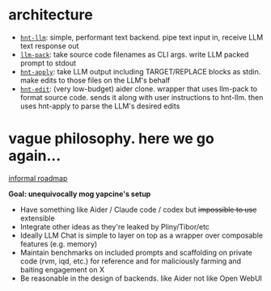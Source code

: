 # architecture

- [`hnt-llm`](./llm/): simple, performant text backend. pipe text input in, receive LLM text response out
- [`llm-pack`](./edit/llm-pack/): take source code filenames as CLI args. write LLM packed prompt to stdout
- [`hnt-apply`](./edit/): take LLM output including TARGET/REPLACE blocks as stdin. make edits to those files on the LLM's behalf
- [`hnt-edit`](./edit/): (very low-budget) aider clone. wrapper that uses llm-pack to format source code. sends it along with user instructions to hnt-llm. then uses hnt-apply to parse the LLM's desired edits

# vague philosophy. here we go again...

[informal roadmap](https://github.com/michaelskyba/hinata/issues/1)

**Goal: unequivocally mog yapcine's setup**

- Have something like Aider / Claude code / codex but ~~impossible to use~~
extensible
- Integrate other ideas as they're leaked by Pliny/Tibor/etc
- Ideally LLM Chat is simple to layer on top as a wrapper over composable
features (e.g. memory)
- Maintain benchmarks on included prompts and scaffolding on private code (rvm,
iqd, etc.) for reference and for maliciously farming and baiting engagement on X
- Be reasonable in the design of backends. like Aider not like Open WebUI
